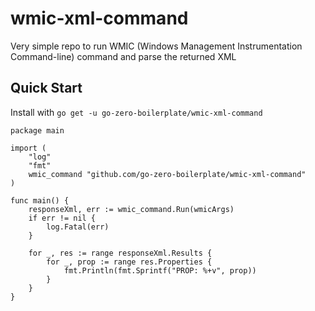 # wmic-xml-command
Very simple repo to run WMIC (Windows Management Instrumentation Command-line) command and parse the returned XML

## Quick Start

Install with `go get -u go-zero-boilerplate/wmic-xml-command`

```
package main

import (
    "log"
    "fmt"
    wmic_command "github.com/go-zero-boilerplate/wmic-xml-command"
)

func main() {
    responseXml, err := wmic_command.Run(wmicArgs)
    if err != nil {
        log.Fatal(err)
    }

    for _, res := range responseXml.Results {
        for _, prop := range res.Properties {
            fmt.Println(fmt.Sprintf("PROP: %+v", prop))
        }
    }
}
```